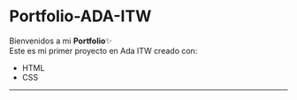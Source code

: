 # Portfolio-ADA-ITW
Bienvenidos a mi **Portfolio**:sparkles:    
Este es mi primer proyecto en Ada ITW 
creado con:
- HTML
- CSS
---




